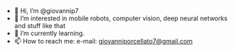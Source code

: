 - 👋 Hi, I’m @giovannip7
- 👀 I’m interested in mobile robots, computer vision, deep neural networks and stuff like that
- 🌱 I’m currently learning.
- 📫 How to reach me: e-mail: giovanniporcellato7@gmail.com

<!---
giovannip7/giovannip7 is a ✨ special ✨ repository because its `README.md` (this file) appears on your GitHub profile.
You can click the Preview link to take a look at your changes.
--->
